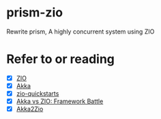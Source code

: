 # prism-zio
Rewrite prism, A highly concurrent system using ZIO


# Refer to or reading
- [x] [ZIO](https://zio.dev/reference/)
- [x] [Akka](https://doc.akka.io/docs/akka/current/typed/actors.html)
- [x] [zio-quickstarts](https://github.com/zio/zio-quickstarts)
- [x] [Akka vs ZIO: Framework Battle](https://medium.com/ing-blog/akka-vs-zio-framework-battle-6a9fac2c7287)
- [X] [Akka2Zio](https://github.com/HodaAlemi/Akka2Zio)